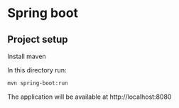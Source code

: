 # Spring boot


## Project setup

Install maven

In this directory run:

```bash
mvn spring-boot:run
```

The application will be available at http://localhost:8080

